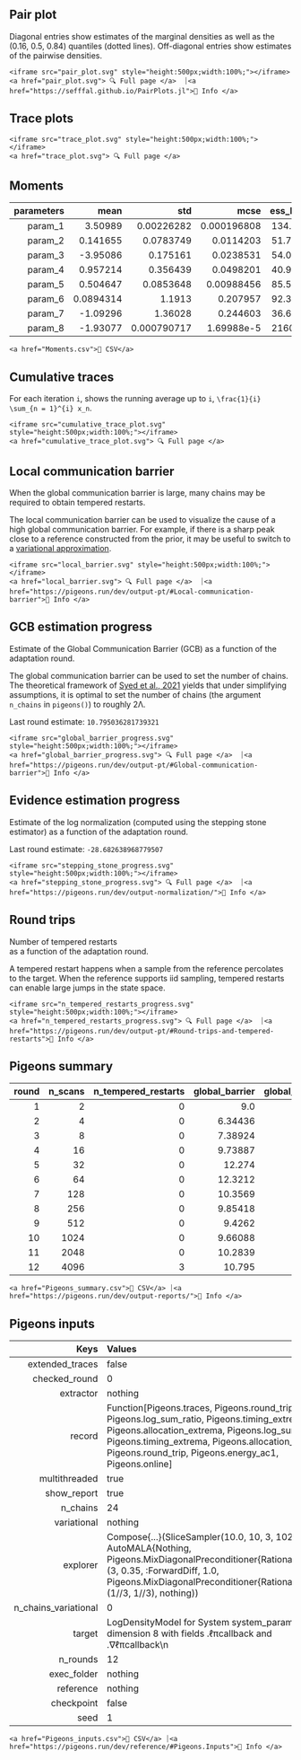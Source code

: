 ## Pair plot 

Diagonal entries show estimates of the marginal 
densities as well as the (0.16, 0.5, 0.84) 
quantiles (dotted lines). 
Off-diagonal entries show estimates of the pairwise 
densities. 

```@raw html
<iframe src="pair_plot.svg" style="height:500px;width:100%;"></iframe>
<a href="pair_plot.svg"> 🔍 Full page </a>  ⏐<a href="https://sefffal.github.io/PairPlots.jl">🔗 Info </a>
```


## Trace plots 


```@raw html
<iframe src="trace_plot.svg" style="height:500px;width:100%;"></iframe>
<a href="trace_plot.svg"> 🔍 Full page </a>  
```


## Moments 

| **parameters** | **mean**  | **std**     | **mcse**    | **ess\_bulk** | **ess\_tail** | **rhat** | **ess\_per\_sec** |
|---------------:|----------:|------------:|------------:|--------------:|--------------:|---------:|------------------:|
| param\_1       | 3.50989   | 0.00226282  | 0.000196808 | 134.399       | 142.747       | 1.00231  | missing           |
| param\_2       | 0.141655  | 0.0783749   | 0.0114203   | 51.7173       | 56.8621       | 1.03699  | missing           |
| param\_3       | -3.95086  | 0.175161    | 0.0238531   | 54.0582       | 51.6596       | 1.05083  | missing           |
| param\_4       | 0.957214  | 0.356439    | 0.0498201   | 40.9154       | 111.283       | 1.07492  | missing           |
| param\_5       | 0.504647  | 0.0853648   | 0.00988456  | 85.5395       | 64.0193       | 1.01997  | missing           |
| param\_6       | 0.0894314 | 1.1913      | 0.207957    | 92.3789       | 55.2014       | 1.03347  | missing           |
| param\_7       | -1.09296  | 1.36028     | 0.244603    | 36.6953       | 62.9958       | 1.2368   | missing           |
| param\_8       | -1.93077  | 0.000790717 | 1.69988e-5  | 2160.47       | 2852.41       | 0.99981  | missing           |
 

```@raw html
<a href="Moments.csv">💾 CSV</a> 
```


## Cumulative traces 

For each iteration ``i``, shows the running average up to ``i``,
``\frac{1}{i} \sum_{n = 1}^{i} x_n``. 

```@raw html
<iframe src="cumulative_trace_plot.svg" style="height:500px;width:100%;"></iframe>
<a href="cumulative_trace_plot.svg"> 🔍 Full page </a>  
```


## Local communication barrier 

When the global communication barrier is large, many chains may 
be required to obtain tempered restarts.

The local communication barrier can be used to visualize the cause 
of a high global communication barrier. For example, if there is a 
sharp peak close to a reference constructed from the prior, it may 
be useful to switch to a [variational approximation](https://pigeons.run/dev/variational/#variational-pt).

```@raw html
<iframe src="local_barrier.svg" style="height:500px;width:100%;"></iframe>
<a href="local_barrier.svg"> 🔍 Full page </a>  ⏐<a href="https://pigeons.run/dev/output-pt/#Local-communication-barrier">🔗 Info </a>
```


## GCB estimation progress 

Estimate of the Global Communication Barrier (GCB) 
as a function of 
the adaptation round. 

The global communication barrier can be used 
to set the number of chains. 
The theoretical framework of [Syed et al., 2021](https://academic.oup.com/jrsssb/article/84/2/321/7056147)
yields that under simplifying assumptions, it is optimal to set the number of chains 
(the argument `n_chains` in `pigeons()`) to roughly 2Λ.

Last round estimate: ``10.795036281739321``

```@raw html
<iframe src="global_barrier_progress.svg" style="height:500px;width:100%;"></iframe>
<a href="global_barrier_progress.svg"> 🔍 Full page </a>  ⏐<a href="https://pigeons.run/dev/output-pt/#Global-communication-barrier">🔗 Info </a>
```


## Evidence estimation progress 

Estimate of the log normalization (computed using 
the stepping stone estimator) as a function of 
the adaptation round. 

Last round estimate: ``-28.682638968779507``

```@raw html
<iframe src="stepping_stone_progress.svg" style="height:500px;width:100%;"></iframe>
<a href="stepping_stone_progress.svg"> 🔍 Full page </a>  ⏐<a href="https://pigeons.run/dev/output-normalization/">🔗 Info </a>
```


## Round trips 

Number of tempered restarts  
as a function of 
the adaptation round. 

A tempered restart happens when a sample from the 
reference percolates to the target. When the reference 
supports iid sampling, tempered restarts can enable 
large jumps in the state space.

```@raw html
<iframe src="n_tempered_restarts_progress.svg" style="height:500px;width:100%;"></iframe>
<a href="n_tempered_restarts_progress.svg"> 🔍 Full page </a>  ⏐<a href="https://pigeons.run/dev/output-pt/#Round-trips-and-tempered-restarts">🔗 Info </a>
```


## Pigeons summary 

| **round** | **n\_scans** | **n\_tempered\_restarts** | **global\_barrier** | **global\_barrier\_variational** | **last\_round\_max\_time** | **last\_round\_max\_allocation** | **stepping\_stone** |
|----------:|-------------:|--------------------------:|--------------------:|---------------------------------:|---------------------------:|---------------------------------:|--------------------:|
| 1         | 2            | 0                         | 9.0                 | missing                          | 0.0409673                  | 3.29201e7                        | -9.13825e5          |
| 2         | 4            | 0                         | 6.34436             | missing                          | 0.0319921                  | 1.57247e7                        | -21849.6            |
| 3         | 8            | 0                         | 7.38924             | missing                          | 0.152845                   | 1.04772e8                        | -1.01969e5          |
| 4         | 16           | 0                         | 9.73887             | missing                          | 0.357348                   | 2.48917e8                        | -8523.01            |
| 5         | 32           | 0                         | 12.274              | missing                          | 0.336608                   | 1.62048e8                        | -3381.45            |
| 6         | 64           | 0                         | 12.3212             | missing                          | 0.629275                   | 3.20069e8                        | -579.028            |
| 7         | 128          | 0                         | 10.3569             | missing                          | 1.30771                    | 6.68836e8                        | -877.314            |
| 8         | 256          | 0                         | 9.85418             | missing                          | 2.8301                     | 1.43528e9                        | -62.6558            |
| 9         | 512          | 0                         | 9.4262              | missing                          | 5.9847                     | 2.99116e9                        | -38.6637            |
| 10        | 1024         | 0                         | 9.66088             | missing                          | 12.3315                    | 6.26132e9                        | -27.0024            |
| 11        | 2048         | 0                         | 10.2839             | missing                          | 26.7756                    | 1.32063e10                       | -28.229             |
| 12        | 4096         | 3                         | 10.795              | missing                          | 56.6727                    | 2.9185e10                        | -28.6826            |
 

```@raw html
<a href="Pigeons_summary.csv">💾 CSV</a> ⏐<a href="https://pigeons.run/dev/output-reports/">🔗 Info </a>
```


## Pigeons inputs 

| **Keys**               | **Values**                                                                                                                                                                                                                                                            |
|-----------------------:|:----------------------------------------------------------------------------------------------------------------------------------------------------------------------------------------------------------------------------------------------------------------------|
| extended\_traces       | false                                                                                                                                                                                                                                                                 |
| checked\_round         | 0                                                                                                                                                                                                                                                                     |
| extractor              | nothing                                                                                                                                                                                                                                                               |
| record                 | Function[Pigeons.traces, Pigeons.round\_trip, Pigeons.log\_sum\_ratio, Pigeons.timing\_extrema, Pigeons.allocation\_extrema, Pigeons.log\_sum\_ratio, Pigeons.timing\_extrema, Pigeons.allocation\_extrema, Pigeons.round\_trip, Pigeons.energy\_ac1, Pigeons.online] |
| multithreaded          | true                                                                                                                                                                                                                                                                  |
| show\_report           | true                                                                                                                                                                                                                                                                  |
| n\_chains              | 24                                                                                                                                                                                                                                                                    |
| variational            | nothing                                                                                                                                                                                                                                                               |
| explorer               | Compose{...}(SliceSampler(10.0, 10, 3, 1024), AutoMALA{Nothing, Pigeons.MixDiagonalPreconditioner{Rational{Int64}}}(3, 0.35, :ForwardDiff, 1.0, Pigeons.MixDiagonalPreconditioner{Rational{Int64}}(1//3, 1//3), nothing))                                             |
| n\_chains\_variational | 0                                                                                                                                                                                                                                                                     |
| target                 | LogDensityModel for System system\_param2 of dimension 8 with fields .ℓπcallback and .∇ℓπcallback\n                                                                                                                                                                   |
| n\_rounds              | 12                                                                                                                                                                                                                                                                    |
| exec\_folder           | nothing                                                                                                                                                                                                                                                               |
| reference              | nothing                                                                                                                                                                                                                                                               |
| checkpoint             | false                                                                                                                                                                                                                                                                 |
| seed                   | 1                                                                                                                                                                                                                                                                     |
 

```@raw html
<a href="Pigeons_inputs.csv">💾 CSV</a> ⏐<a href="https://pigeons.run/dev/reference/#Pigeons.Inputs">🔗 Info </a>
```

